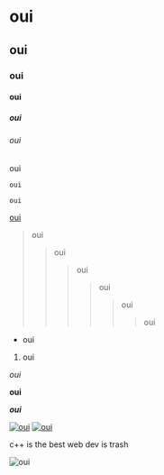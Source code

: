 # oui

## oui

### oui

#### oui

##### oui

###### oui

oui

`oui`

```
oui
```

[oui](#oui)

> oui
> > oui
> > > oui
> > > > oui
> > > > > oui
> > > > > > oui

* oui

1. oui

*oui*

**oui**

***oui***

[![oui](https://github-readme-stats.vercel.app/api?username=jacquesatan)](https://oui.sncf)
[![oui](https://github-readme-stats.vercel.app/api/top-langs/?username=jacquesatan)](https://oui.sncf)

c++ is the best web dev is trash

![oui](https://upload.wikimedia.org/wikipedia/fr/thumb/a/a3/OU%C3%8F_lettrage.svg/1200px-OU%C3%8F_lettrage.svg.png)
